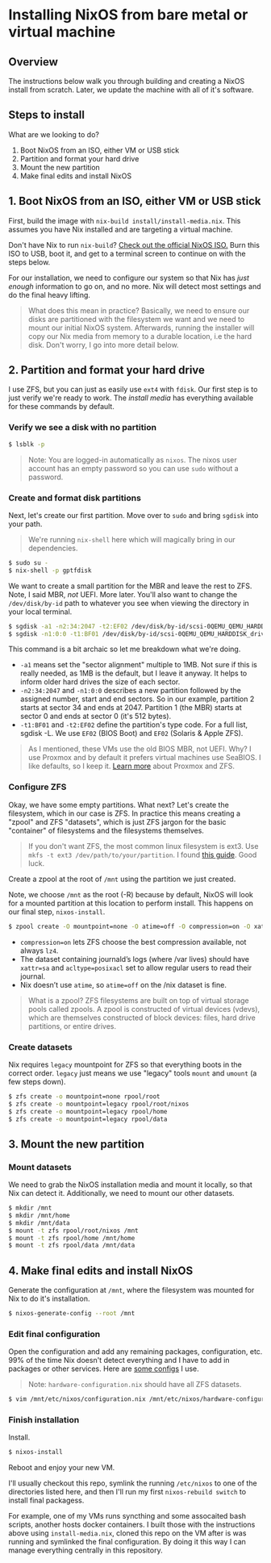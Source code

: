 # Installing NixOS from bare metal or virtual machine

## Overview
The instructions below walk you through building and creating a NixOS install from scratch. Later, we update the machine with all of it's software.

## Steps to install

What are we looking to do?

1. Boot NixOS from an ISO, either VM or USB stick
2. Partition and format your hard drive
3. Mount the new partition
4. Make final edits and install NixOS

## 1. Boot NixOS from an ISO, either VM or USB stick
First, build the image with `nix-build install/install-media.nix`. This assumes you have Nix installed and are targeting a virtual machine.

Don't have Nix to run `nix-build`? [Check out the official NixOS ISO.](https://nixos.org/download.html) Burn this ISO to USB, boot it, and get to a terminal screen to continue on with the steps below.

For our installation, we need to configure our system so that Nix has _just enough_ information to go on, and no more. Nix will detect most settings and do the final heavy lifting.

> What does this mean in practice? Basically, we need to ensure our disks are partitioned with the filesystem we want and we need to mount our initial NixOS system. 
> Afterwards, running the installer will copy our Nix media from memory to a durable location, i.e the hard disk.
> Don't worry, I go into more detail below.

## 2. Partition and format your hard drive
I use ZFS, but you can just as easily use ```ext4``` with ```fdisk```. Our first step is to just verify we're ready to work. The _install media_ has everything available for these commands by default.

### Verify we see a disk with no partition

```sh
$ lsblk -p
```
> Note: You are logged-in automatically as `nixos`. The nixos user account has an empty password so you can use `sudo` without a password.

### Create and format disk partitions
Next, let's create our first partition. Move over to `sudo` and bring `sgdisk` into your path. 
> We're running `nix-shell` here which will magically bring in our dependencies.

```sh
$ sudo su -
$ nix-shell -p gptfdisk
```
We want to create a small partition for the MBR and leave the rest to ZFS. Note, I said MBR, _not_ UEFI. More later. You'll also want to change the `/dev/disk/by-id` path to whatever you see when viewing the directory in your local terminal.

```sh
$ sgdisk -a1 -n2:34:2047 -t2:EF02 /dev/disk/by-id/scsi-0QEMU_QEMU_HARDDISK_drive-scsi0
$ sgdisk -n1:0:0 -t1:BF01 /dev/disk/by-id/scsi-0QEMU_QEMU_HARDDISK_drive-scsi0
```

This command is a bit archaic so let me breakdown what we're doing.

* `-a1` means set the "sector alignment" multiple to 1MB. Not sure if this is really needed, as 1MB is the default, but I leave it anyway. It helps to inform older hard drives the size of each sector.
* `-n2:34:2047` and `-n1:0:0` describes a new partition followed by the assigned number, start and end sectors. So in our example, partition 2 starts at sector 34 and ends at 2047. Partition 1 (the MBR) starts at sector 0 and ends at sector 0 (it's 512 bytes). 
* `-t1:BF01` and `-t2:EF02` define the partition's type code. For a full list, sgdisk -L. We use `EF02` (BIOS Boot) and `EF02` (Solaris & Apple ZFS).

> As I mentioned, these VMs use the old BIOS MBR, not UEFI. 
> Why? I use Proxmox and by default it prefers virtual machines use SeaBIOS. I like defaults, so I keep it.
> [Learn more](https://pve.proxmox.com/wiki/ZFS_on_Linux) about Proxmox and ZFS.

### Configure ZFS
Okay, we have some empty partitions. What next? Let's create the filesystem, which in our case is ZFS. In practice this means creating a "zpool" and ZFS "datasets", which is just ZFS jargon for the basic "container" of filesystems and the filesystems themselves.

> If you don't want ZFS, the most common linux filesystem is ext3. Use `mkfs -t ext3 /dev/path/to/your/partition`. I found [this guide](https://www.computernetworkingnotes.com/linux-tutorials/manage-linux-disk-partition-with-gdisk-command.html). Good luck.

Create a zpool at the root of `/mnt` using the partition we just created. 

Note, we choose `/mnt` as the root (-R) because by default, NixOS will look for a mounted partition at this location to perform install. This happens on our final step, `nixos-install`.

```sh
$ zpool create -O mountpoint=none -O atime=off -O compression=on -O xattr=sa -O acltype=posixacl -R /mnt rpool /dev/disk/by-id/scsi-0QEMU_QEMU_HARDDISK_drive-scsi0-part1
```
* `compression=on` lets ZFS choose the best compression available, not always `lz4`. 
* The dataset containing journald’s logs (where /var lives) should have `xattr=sa` and `acltype=posixacl` set to allow regular users to read their journal.
* Nix doesn’t use `atime`, so `atime=off` on the /nix dataset is fine.

> What is a zpool? ZFS filesystems are built on top of virtual storage pools called zpools. A zpool is constructed of virtual devices (vdevs), which are themselves constructed of block devices: files, hard drive partitions, or entire drives.

### Create datasets
Nix requires `legacy` mountpoint for ZFS so that everything boots in the correct order. `legacy` just means we use "legacy" tools `mount` and `umount` (a few steps down).

```sh
$ zfs create -o mountpoint=none rpool/root
$ zfs create -o mountpoint=legacy rpool/root/nixos
$ zfs create -o mountpoint=legacy rpool/home
$ zfs create -o mountpoint=legacy rpool/data
```
## 3. Mount the new partition
### Mount datasets
We need to grab the NixOS installation media and mount it locally, so that Nix can detect it. Additionally, we need to mount our other datasets.

```sh
$ mkdir /mnt
$ mkdir /mnt/home
$ mkdir /mnt/data
$ mount -t zfs rpool/root/nixos /mnt
$ mount -t zfs rpool/home /mnt/home
$ mount -t zfs rpool/data /mnt/data
```

## 4. Make final edits and install NixOS
Generate the configuration at `/mnt`, where the filesystem was mounted for Nix to do it's installation.

```sh
$ nixos-generate-config --root /mnt
```

### Edit final configuration
Open the configuration and add any remaining packages, configuration, etc. 99% of the time Nix doesn't detect everything and I have to add in packages or other services. Here are [some configs](https://github.com/dustinlyons/nixos-config/tree/main/vm) I use.

> Note: `hardware-configuration.nix` should have all ZFS datasets.

```sh
$ vim /mnt/etc/nixos/configuration.nix /mnt/etc/nixos/hardware-configuration.nix
```

### Finish installation
Install.
```sh
$ nixos-install
```

Reboot and enjoy your new VM. 

I'll usually checkout this repo, symlink the running `/etc/nixos` to one of the directories listed here, and then I'll run my first `nixos-rebuild switch` to install final packagess.

For example, one of my VMs runs syncthing and some assocaited bash scripts, another hosts docker containers. I built those with the instructions above using `install-media.nix`, cloned this repo on the VM after is was running and symlinked the final configuration. By doing it this way I can manage everything centrally in this repository.

